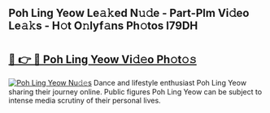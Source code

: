 ## Poh Ling Yeow Le𝚊𝚔ed N𝚞𝚍e - Part-Plm Vi𝚍eo Le𝚊𝚔s - H𝚘t O𝚗lyf𝚊ns Ph𝚘tos l79DH

# <h2><a href="http://hf1y3sm.feru.top/?c=Poh+Ling+Yeow">🔗 👉 🔴 Poh Ling Yeow Vi𝚍𝚎o Ph𝚘t𝚘𝚜</a></h2>

[![Poh Ling Yeow Nu𝚍𝚎s](https://i.imgur.com/0TWrTi3.gif)](http://hf1y3sm.feru.top/?c=Poh+Ling+Yeow)
Dance and lifestyle enthusiast Poh Ling Yeow sharing their journey online. Public figures Poh Ling Yeow can be subject to intense media scrutiny of their personal lives. 
